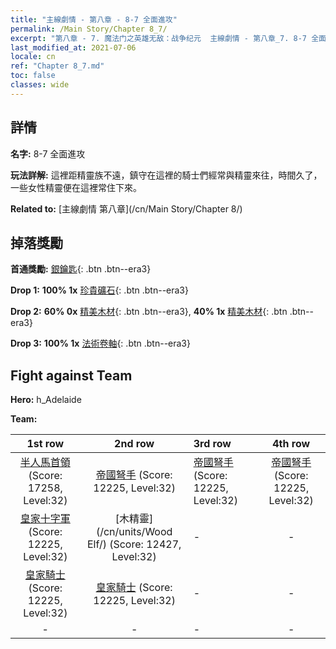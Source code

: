 ```yaml
---
title: "主線劇情 - 第八章 - 8-7 全面進攻"
permalink: /Main Story/Chapter 8_7/
excerpt: "第八章 - 7. 魔法门之英雄无敌：战争纪元  主線劇情 - 第八章_7. 8-7 全面進攻"
last_modified_at: 2021-07-06
locale: cn
ref: "Chapter 8_7.md"
toc: false
classes: wide
---
```


## 詳情

 **名字:** 8-7 全面進攻

 **玩法詳解:** 這裡距精靈族不遠，鎮守在這裡的騎士們經常與精靈來往，時間久了，一些女性精靈便在這裡常住下來。

 **Related to:** [主線劇情 第八章](/cn/Main Story/Chapter 8/)

## 掉落獎勵

 **首通獎勵:** [銀鑰匙](/cn/Items/con_693/){: .btn .btn--era3}

 **Drop 1:** **100% 1x** [珍貴礦石](/cn/Items/mat_26/){: .btn .btn--era3}

 **Drop 2:** **60% 0x** [精美木材](/cn/Items/mat_20/){: .btn .btn--era3}, **40% 1x** [精美木材](/cn/Items/mat_20/){: .btn .btn--era3}

 **Drop 3:** **100% 1x** [法術卷軸](/cn/Items/con_694/){: .btn .btn--era3}


## Fight against Team
 **Hero:** h_Adelaide

 **Team:**


  | 1st row | 2nd row | 3rd row | 4th row |
  |:----:|:----:|:----|:----:|
  | [半人馬首領](/cn/units/Centaur/) (Score: 17258, Level:32)  | [帝國弩手](/cn/units/Marksman/) (Score: 12225, Level:32)  | [帝國弩手](/cn/units/Marksman/) (Score: 12225, Level:32)  | [帝國弩手](/cn/units/Marksman/) (Score: 12225, Level:32)  |
  | [皇家十字軍](/cn/units/Swordsman/) (Score: 12225, Level:32)  | [木精靈](/cn/units/Wood Elf/) (Score: 12427, Level:32)  | - | - |
  | [皇家騎士](/cn/units/Cavalier/) (Score: 12225, Level:32)  | [皇家騎士](/cn/units/Cavalier/) (Score: 12225, Level:32)  | - | - |
  | - | - | - | - |


